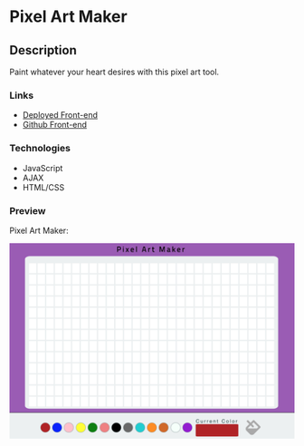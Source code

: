 # Pixel Art Maker
## Description
Paint whatever your heart desires with this pixel art tool.

### Links
  * [Deployed Front-end](http://fogle-pixel-art-maker.surge.sh/)
  * [Github Front-end](https://github.com/grantfogle/pixel-art-maker)

### Technologies
  
  * JavaScript
  * AJAX
  * HTML/CSS

### Preview

Pixel Art Maker:

![alt text](./PixelArtMaker.png "Pixel Art Maker")
